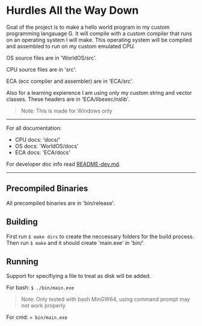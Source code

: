 # Hurdles All the Way Down

Goal of the project is to make a hello world program in my custom programming langauage G. It will compile with a custom compiler that runs on an operating system I will make. This operating system will be compiled and assembled to run on my custom emulated CPU.

OS source files are in 'WorldOS/src'.

CPU source files are in 'src'.

ECA (ecc compiler and assembler) are in 'ECA/src'.

Also for a learning expierence I am using only my custom string and vector classes. These headers are in 'ECA/libexec/nslib'.

> Note: This is made for Windows only

___

For all documentation:

- CPU docs: 'docs/'
- OS docs: 'WorldOS/docs'
- ECA docs: 'ECA/docs'

For developer doc info read [README-dev.md](README-dev.md).

___

## Precompiled Binaries

All precompiled binaries are in 'bin/release'.

## Building

First run `$ make dirs` to create the neccessary folders for the build process. Then run `$ make` and it should create 'main.exe' in 'bin/'.

## Running

Support for specifiying a file to treat as disk will be added.

For bash: `$ ./bin/main.exe`

> Note: Only tested with bash MinGW64, using command prompt may not work properly

For cmd: `> bin/main.exe`
